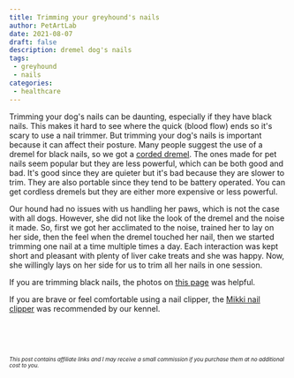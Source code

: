 ```yaml
---
title: Trimming your greyhound's nails
author: PetArtLab
date: 2021-08-07
draft: false
description: dremel dog's nails
tags:
 - greyhound
 - nails
categories:
 - healthcare
---
```


Trimming your dog's nails can be daunting, especially if they have black nails. This makes it hard to see where the quick (blood flow) ends so it's scary to use a nail trimmer. But trimming your dog's nails is important because it can affect their posture. Many people suggest the use of a dremel for black nails, so we got a [corded dremel](https://amzn.to/38PvvH4). The ones made for pet nails seem popular but they are less powerful, which can be both good and bad. It's good since they are quieter but it's bad because they are slower to trim. They are also portable since they tend to be battery operated. You can get cordless dremels but they are either more expensive or less powerful. 

Our hound had no issues with us handling her paws, which is not the case with all dogs. However, she did not like the look of the dremel and the noise it made. So, first we got her acclimated to the noise, trained her to lay on her side, then the feel when the dremel touched her nail, then we started trimming one nail at a time multiple times a day. Each interaction was kept short and pleasant with plenty of liver cake treats and she was happy. Now, she willingly lays on her side for us to trim all her nails in one session. 

If you are trimming black nails, the photos on [this page](https://truepawpal.com/blogs/news/tips-and-tricks-for-trimming-your-dogs-nails) was helpful. 

If you are brave or feel comfortable using a nail clipper, the [Mikki nail clipper](https://amzn.to/3hanD7y) was recommended by our kennel. 


<br>


<br>


<br>



<sub><sup>_This post contains affiliate links and I may receive a small commission if you purchase them at no additional cost to you._</sup></sub>